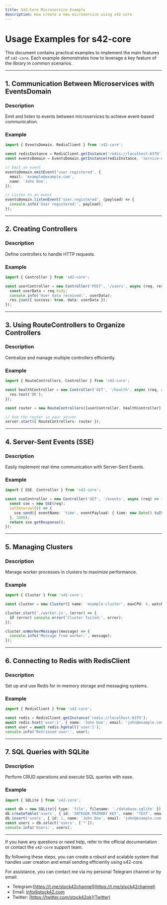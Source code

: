 ```yaml
---
title: S42-Core Microservice Example
description: How create a new microservice using s42-core
---
```

# Usage Examples for s42-core

This document contains practical examples to implement the main features of `s42-core`. Each example demonstrates how to leverage a key feature of the library in common scenarios.

---

## 1. Communication Between Microservices with EventsDomain

### Description
Emit and listen to events between microservices to achieve event-based communication.

### Example
```typescript
import { EventsDomain, RedisClient } from 's42-core';

const redisInstance = RedisClient.getInstance('redis://localhost:6379');
const eventsDomain = EventsDomain.getInstance(redisInstance, 'service-uuid');

// Emit an event
eventsDomain.emitEvent('user.registered', {
  email: 'example@example.com',
  name: 'John Doe',
});

// Listen to an event
eventsDomain.listenEvent('user.registered', (payload) => {
  console.info('User registered:', payload);
});
```

---

## 2. Creating Controllers

### Description
Define controllers to handle HTTP requests.

### Example
```typescript
import { Controller } from 's42-core';

const userController = new Controller('POST', '/users', async (req, res) => {
  const userData = req.body;
  console.info('User data received:', userData);
  res.json({ success: true, data: userData });
});
```

---

## 3. Using RouteControllers to Organize Controllers

### Description
Centralize and manage multiple controllers efficiently.

### Example
```typescript
import { RouteControllers, Controller } from 's42-core';

const healthController = new Controller('GET', '/health', async (req, res) => {
  res.text('OK');
});

const router = new RouteControllers([userController, healthController]);

// Use the router in your server
server.start({ RouteControllers: router });
```

---

## 4. Server-Sent Events (SSE)

### Description
Easily implement real-time communication with Server-Sent Events.

### Example
```typescript
import { SSE, Controller } from 's42-core';

const sseController = new Controller('GET', '/events', async (req) => {
  const sse = new SSE(req);
  setInterval(() => {
    sse.send({ eventName: 'time', eventPayload: { time: new Date().toISOString() } });
  }, 1000);
  return sse.getResponse();
});
```

---

## 5. Managing Clusters

### Description
Manage worker processes in clusters to maximize performance.

### Example
```typescript
import { Cluster } from 's42-core';

const cluster = new Cluster({ name: 'example-cluster', maxCPU: 4, watch: true });

cluster.start('./worker.js', (error) => {
  if (error) console.error('Cluster failed:', error);
});

cluster.onWorkerMessage((message) => {
  console.info('Message from worker:', message);
});
```

---

## 6. Connecting to Redis with RedisClient

### Description
Set up and use Redis for in-memory storage and messaging systems.

### Example
```typescript
import { RedisClient } from 's42-core';

const redis = RedisClient.getInstance('redis://localhost:6379');
await redis.hset('user:1', { name: 'John Doe', email: 'john@example.com' });
const user = await redis.hgetall('user:1');
console.info('Retrieved user:', user);
```

---

## 7. SQL Queries with SQLite

### Description
Perform CRUD operations and execute SQL queries with ease.

### Example
```typescript
import { SQLite } from 's42-core';

const db = new SQLite({ type: 'file', filename: './database.sqlite' });
db.createTable('users', { id: 'INTEGER PRIMARY KEY', name: 'TEXT', email: 'TEXT' });
db.insert('users', { id: 1, name: 'John Doe', email: 'john@example.com' });
const users = db.select('users', ['*']);
console.info('Users:', users);
```

---

If you have any questions or need help, refer to the official documentation or contact the `s42-core` support team.



By following these steps, you can create a robust and scalable system that handles user creation and email sending efficiently using s42-core.


For assistance, you can contact me via my personal Telegram channel or by email:

- Telegram:[https://t.me/stock42channel](https://t.me/stock42channel)
- Email: [info@stock42.com](mailto:info@stock42.com)
- Twitter: [https://twitter.com/stock42ok](Twitter)
